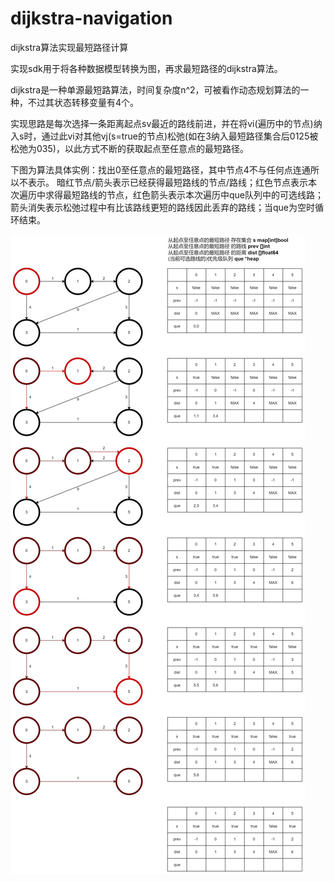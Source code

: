 # dijkstra-navigation
dijkstra算法实现最短路径计算

实现sdk用于将各种数据模型转换为图，再求最短路径的dijkstra算法。

dijkstra是一种单源最短路算法，时间复杂度n^2，可被看作动态规划算法的一种，不过其状态转移变量有4个。

实现思路是每次选择一条距离起点sv最近的路线前进，并在将vi(遍历中的节点)纳入s时，通过此vi对其他vj(s=true的节点)松弛(如在3纳入最短路径集合后0125被松弛为035)，以此方式不断的获取起点至任意点的最短路径。

下图为算法具体实例：找出0至任意点的最短路径，其中节点4不与任何点连通所以不表示。
暗红节点/箭头表示已经获得最短路线的节点/路线；红色节点表示本次遍历中求得最短路线的节点，红色箭头表示本次遍历中que队列中的可选线路；箭头消失表示松弛过程中有比该路线更短的路线因此丢弃的路线；当que为空时循环结束。

![dijkstra-navigation.png](./img/dijkstra.jpg)